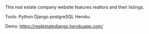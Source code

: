 This real estate company website features realtors and their listings. 

Tools:
Python
Django
postgreSQL
Heroku

Demo: https://realestatedjango.herokuapp.com/
